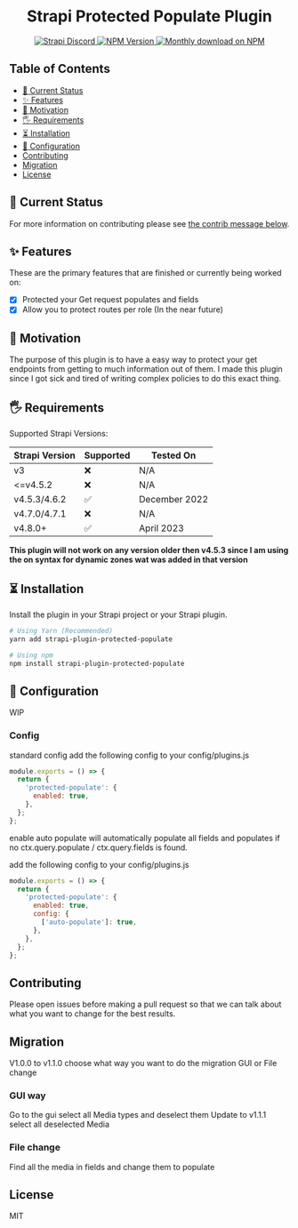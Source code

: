 <div align="center">
<h1>Strapi Protected Populate Plugin</h1>
	
<p>
  <a href="https://discord.strapi.io">
    <img src="https://img.shields.io/discord/811989166782021633?color=blue&label=strapi-discord" alt="Strapi Discord">
  </a>
  <a href="https://www.npmjs.org/package/strapi-plugin-protected-populate">
    <img src="https://img.shields.io/npm/v/strapi-plugin-protected-populate/latest.svg" alt="NPM Version" />
  </a>
  <a href="https://www.npmjs.org/package/strapi-plugin-protected-populate">
    <img src="https://img.shields.io/npm/dm/strapi-plugin-protected-populate" alt="Monthly download on NPM" />
  </a>
</p>
</div>

## Table of Contents <!-- omit in toc -->

- [🚦 Current Status](#current-status)
- [✨ Features](#features)
- [🤔 Motivation](#motivation)
- [🖐 Requirements](#requirements)
- [⏳ Installation](#installation)
- [🔧 Configuration](#configuration)
- [Contributing](#contributing)
- [Migration](#migration)
- [License](#license)

## 🚦 Current Status
For more information on contributing please see [the contrib message below](#contributing).

## ✨ Features

These are the primary features that are finished or currently being worked on:

- [x] Protected your Get request populates and fields
- [x] Allow you to protect routes per role (In the near future)

## 🤔 Motivation

The purpose of this plugin is to have a easy way to protect your get endpoints from getting to much information out of them.
I made this plugin since I got sick and tired of writing complex policies to do this exact thing.

## 🖐 Requirements

Supported Strapi Versions:

| Strapi Version | Supported | Tested On     |
| -------------- | --------- | ------------- |
| v3             | ❌        | N/A           |
| <=v4.5.2       | ❌        | N/A           |
| v4.5.3/4.6.2   | ✅        | December 2022 |
| v4.7.0/4.7.1   | ❌        | N/A           |
| v4.8.0+        | ✅        | April 2023    |

**This plugin will not work on any version older then v4.5.3 since I am using the on syntax for dynamic zones wat was added in that version**

## ⏳ Installation

Install the plugin in your Strapi project or your Strapi plugin.

```bash
# Using Yarn (Recommended)
yarn add strapi-plugin-protected-populate

# Using npm
npm install strapi-plugin-protected-populate
```

## 🔧 Configuration

WIP

### Config

standard config
add the following config to your config/plugins.js
```js 
module.exports = () => {
  return {
    'protected-populate': {
      enabled: true,
    },
  };
};
```

enable auto populate will automatically populate all fields and populates if no ctx.query.populate / ctx.query.fields is found.

add the following config to your config/plugins.js
```js
module.exports = () => {
  return {
    'protected-populate': {
      enabled: true,
      config: {
        ['auto-populate']: true,
      },
    },
  };
};
```

## Contributing

Please open issues before making a pull request so that we can talk about what you want to change for the best results.

## Migration

V1.0.0 to v1.1.0
choose what way you want to do the migration GUI or File change

### GUI way

Go to the gui select all Media types and deselect them
Update to v1.1.1 select all deselected Media

### File change

Find all the media in fields and change them to populate

## License

MIT
